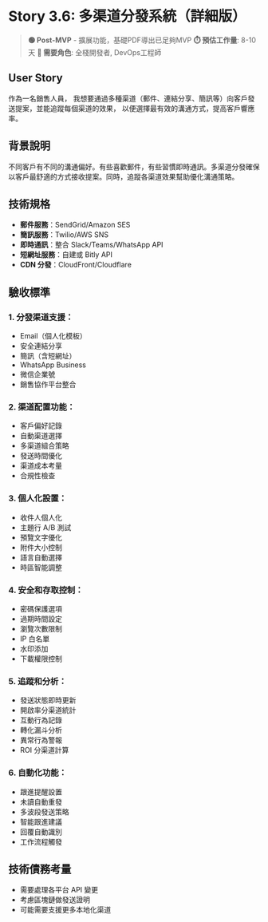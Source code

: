 # Story 3.6: 多渠道分發系統（詳細版）
> **🟢 Post-MVP** - 擴展功能，基礎PDF導出已足夠MVP
> **⏱️ 預估工作量**: 8-10天
> **👥 需要角色**: 全棧開發者, DevOps工程師

## User Story
作為一名銷售人員，
我想要通過多種渠道（郵件、連結分享、簡訊等）向客戶發送提案，並能追蹤每個渠道的效果，
以便選擇最有效的溝通方式，提高客戶響應率。

## 背景說明
不同客戶有不同的溝通偏好。有些喜歡郵件，有些習慣即時通訊。多渠道分發確保以客戶最舒適的方式接收提案。同時，追蹤各渠道效果幫助優化溝通策略。

## 技術規格
- **郵件服務**：SendGrid/Amazon SES
- **簡訊服務**：Twilio/AWS SNS
- **即時通訊**：整合 Slack/Teams/WhatsApp API
- **短網址服務**：自建或 Bitly API
- **CDN 分發**：CloudFront/Cloudflare

## 驗收標準

### 1. 分發渠道支援：
- Email（個人化模板）
- 安全連結分享
- 簡訊（含短網址）
- WhatsApp Business
- 微信企業號
- 銷售協作平台整合

### 2. 渠道配置功能：
- 客戶偏好記錄
- 自動渠道選擇
- 多渠道組合策略
- 發送時間優化
- 渠道成本考量
- 合規性檢查

### 3. 個人化設置：
- 收件人個人化
- 主題行 A/B 測試
- 預覽文字優化
- 附件大小控制
- 語言自動選擇
- 時區智能調整

### 4. 安全和存取控制：
- 密碼保護選項
- 過期時間設定
- 瀏覽次數限制
- IP 白名單
- 水印添加
- 下載權限控制

### 5. 追蹤和分析：
- 發送狀態即時更新
- 開啟率分渠道統計
- 互動行為記錄
- 轉化漏斗分析
- 異常行為警報
- ROI 分渠道計算

### 6. 自動化功能：
- 跟進提醒設置
- 未讀自動重發
- 多波段發送策略
- 智能跟進建議
- 回覆自動識別
- 工作流程觸發

## 技術債務考量
- 需要處理各平台 API 變更
- 考慮區塊鏈做發送證明
- 可能需要支援更多本地化渠道
